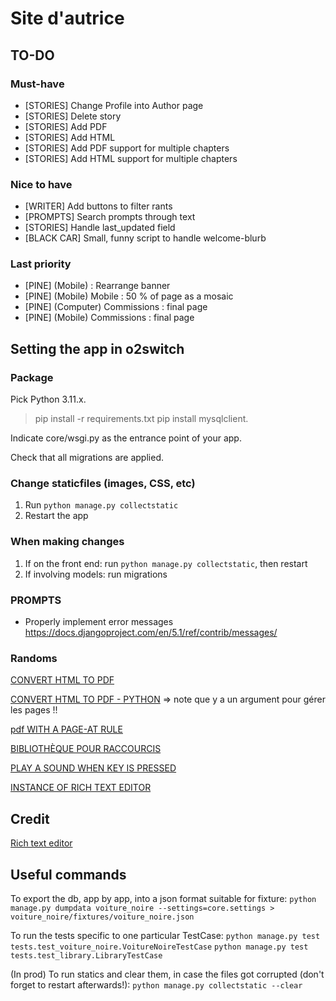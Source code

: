 # Site d'autrice

## TO-DO
### Must-have
- [STORIES] Change Profile into Author page
- [STORIES] Delete story
- [STORIES] Add PDF
- [STORIES] Add HTML
- [STORIES] Add PDF support for multiple chapters
- [STORIES] Add HTML support for multiple chapters

### Nice to have
- [WRITER] Add buttons to filter rants
- [PROMPTS] Search prompts through text
- [STORIES] Handle last_updated field
- [BLACK CAR] Small, funny script to handle welcome-blurb

### Last priority
- [PINE] (Mobile) : Rearrange banner
- [PINE] (Mobile) Mobile : 50 % of page as a mosaic
- [PINE] (Computer) Commissions : final page
- [PINE] (Mobile) Commissions : final page

## Setting the app in o2switch
### Package

Pick Python 3.11.x.

> pip install -r requirements.txt
> pip install mysqlclient.

Indicate core/wsgi.py as the entrance point of your app.

Check that all migrations are applied.

### Change staticfiles (images, CSS, etc)
1. Run `python manage.py collectstatic`
2. Restart the app

### When making changes
1. If on the front end: run `python manage.py collectstatic`, then restart
2. If involving models: run migrations

### PROMPTS
- Properly implement error messages https://docs.djangoproject.com/en/5.1/ref/contrib/messages/


### Randoms
[CONVERT HTML TO PDF](https://doc.courtbouillon.org/weasyprint/stable/)

[CONVERT HTML TO PDF - PYTHON](https://doc.courtbouillon.org/weasyprint/stable/first_steps.html#python-library) => note que y a un argument pour gérer les pages !!

[pdf WITH A PAGE-AT RULE](https://developer.mozilla.org/en-US/docs/Web/CSS/@page)

[BIBLIOTHÈQUE POUR RACCOURCIS](https://www.npmjs.com/package/hotkeys-js)

[PLAY A SOUND WHEN KEY IS PRESSED](https://stackoverflow.com/questions/12578379/play-a-sound-when-a-key-is-pressed)

[INSTANCE OF RICH TEXT EDITOR](https://codingtorque.com/rich-text-editor-using-javascript/)

## Credit
[Rich text editor](https://codepen.io/BibekOli/pen/abRgbVW)


## Useful commands
To export the db, app by app, into a json format suitable for fixture:
`python manage.py dumpdata voiture_noire --settings=core.settings > voiture_noire/fixtures/voiture_noire.json`

To run the tests specific to one particular TestCase:
`python manage.py test tests.test_voiture_noire.VoitureNoireTestCase`
`python manage.py test tests.test_library.LibraryTestCase`

(In prod) To run statics and clear them, in case the files got corrupted (don't forget to restart afterwards!):
`python manage.py collectstatic --clear`
